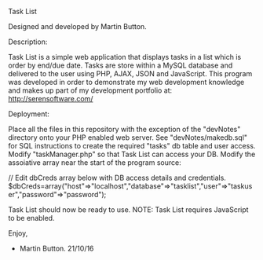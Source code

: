 Task List

Designed and developed by Martin Button.


Description:

Task List is a simple web application that displays tasks in a list which is order by end/due date.  Tasks are store within a MySQL database and delivered to the user using PHP, AJAX, JSON and JavaScript.  This program was developed in order to demonstrate my web development knowledge and makes up part of my development portfolio at: http://serensoftware.com/


Deployment:

Place all the files in this repository with the exception of the "devNotes" directory onto your PHP enabled web server.
See "devNotes/makedb.sql" for SQL instructions to create the required "tasks" db table and user access.
Modify "taskManager.php" so that Task List can access your DB.  Modify the assoiative array near the start of the program source:

// Edit dbCreds array below with DB access details and credentials.
$dbCreds=array("host"=>"localhost","database"=>"tasklist","user"=>"taskuser","password"=>"password");

Task List should now be ready to use.  NOTE: Task List requires JavaScript to be enabled.

Enjoy,
- Martin Button. 21/10/16
